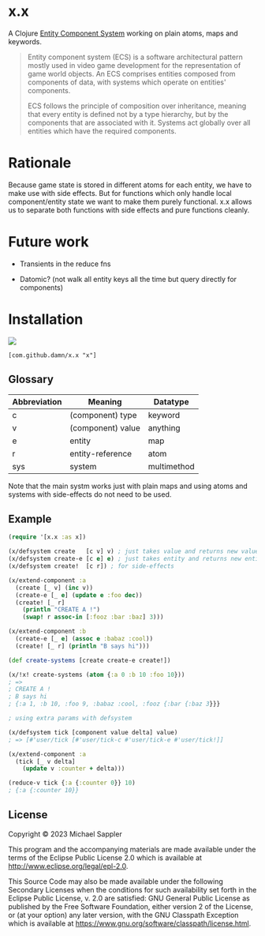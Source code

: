 # x.x

A Clojure [Entity Component System](https://en.wikipedia.org/wiki/Entity_component_system) working on plain atoms, maps and keywords.

> Entity component system (ECS) is a software architectural pattern mostly used in video game development for the representation of game world objects. An ECS comprises entities composed from components of data, with systems which operate on entities' components.
>
> ECS follows the principle of composition over inheritance, meaning that every entity is defined not by a type hierarchy, but by the components that are associated with it. Systems act globally over all entities which have the required components.

# Rationale

Because game state is stored in different atoms for each entity, we have to make use with side effects.
But for functions which only handle local component/entity state we want to make them purely functional.
x.x allows us to separate both functions with side effects and pure functions cleanly.

# Future work

* Transients in the reduce fns

* Datomic? (not walk all entity keys all the time but query directly for components)

# Installation

[![](https://jitpack.io/v/damn/x.x.svg)](https://jitpack.io/#damn/x.x)
```
[com.github.damn/x.x "x"]
```

## Glossary

Abbreviation | Meaning | Datatype
----- | ----    | ----
 c   | (component) type  | keyword
 v   | (component) value | anything
 e   | entity            | map
 r   | entity-reference  | atom
 sys | system            | multimethod

Note that the main systm works just with plain maps
and using atoms and systems with side-effects do not need to be used.

## Example

``` clojure
(require '[x.x :as x])

(x/defsystem create   [c v] v) ; just takes value and returns new value
(x/defsystem create-e [c e] e) ; just takes entity and returns new entity
(x/defsystem create!  [c r]) ; for side-effects

(x/extend-component :a
  (create [_ v] (inc v))
  (create-e [_ e] (update e :foo dec))
  (create! [_ r]
    (println "CREATE A !")
    (swap! r assoc-in [:fooz :bar :baz] 3)))

(x/extend-component :b
  (create-e [_ e] (assoc e :babaz :cool))
  (create! [_ r] (println "B says hi")))

(def create-systems [create create-e create!])

(x/!x! create-systems (atom {:a 0 :b 10 :foo 10}))
; =>
; CREATE A !
; B says hi
; {:a 1, :b 10, :foo 9, :babaz :cool, :fooz {:bar {:baz 3}}}

; using extra params with defsystem

(x/defsystem tick [component value delta] value)
; => [#'user/tick [#'user/tick-c #'user/tick-e #'user/tick!]]

(x/extend-component :a
  (tick [_ v delta]
    (update v :counter + delta)))

(reduce-v tick {:a {:counter 0}} 10)
; {:a {:counter 10}}
```

## License

Copyright © 2023 Michael Sappler

This program and the accompanying materials are made available under the
terms of the Eclipse Public License 2.0 which is available at
http://www.eclipse.org/legal/epl-2.0.

This Source Code may also be made available under the following Secondary
Licenses when the conditions for such availability set forth in the Eclipse
Public License, v. 2.0 are satisfied: GNU General Public License as published by
the Free Software Foundation, either version 2 of the License, or (at your
option) any later version, with the GNU Classpath Exception which is available
at https://www.gnu.org/software/classpath/license.html.


